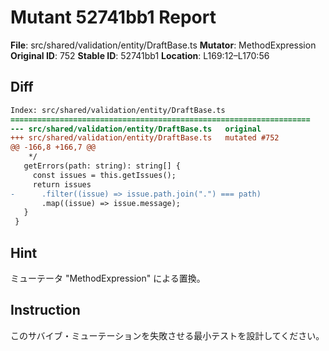 # Mutant 52741bb1 Report

**File**: src/shared/validation/entity/DraftBase.ts
**Mutator**: MethodExpression
**Original ID**: 752
**Stable ID**: 52741bb1
**Location**: L169:12–L170:56

## Diff

```diff
Index: src/shared/validation/entity/DraftBase.ts
===================================================================
--- src/shared/validation/entity/DraftBase.ts	original
+++ src/shared/validation/entity/DraftBase.ts	mutated #752
@@ -166,8 +166,7 @@
    */
   getErrors(path: string): string[] {
     const issues = this.getIssues();
     return issues
-      .filter((issue) => issue.path.join(".") === path)
       .map((issue) => issue.message);
   }
 }
```

## Hint

ミューテータ "MethodExpression" による置換。

## Instruction

このサバイブ・ミューテーションを失敗させる最小テストを設計してください。